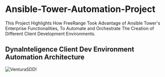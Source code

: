 # Ansible-Tower-Automation-Project
This Project Highlights How FreeRange Took Advantage of Ansible Tower's Enterprise Functionalities, To Automate and Orchestrate The Creation of Different Client Development Environments.

## DynaInteligence Client Dev Environment Automation Architecture
![VenturaSDD!](https://lucid.app/publicSegments/view/f1470d75-725f-4074-a3a6-17f51cedc346/image.png)
